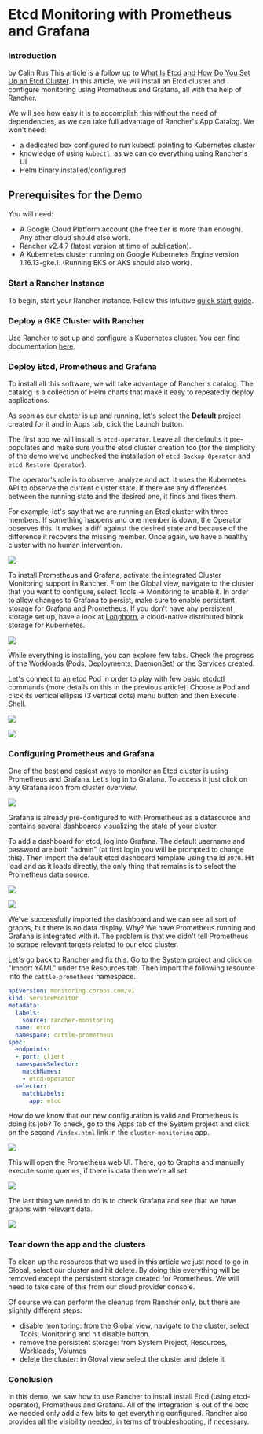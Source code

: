 # Etcd Monitoring with Prometheus and Grafana 
### Introduction
by Calin Rus
This article is a follow up to [What Is Etcd and How Do You Set Up an Etcd Cluster](https://rancher.com/blog/2019/2019-01-29-what-is-etcd/). In this article, we will install an Etcd cluster and configure monitoring using Prometheus and Grafana, all with the help of Rancher.

We will see how easy it is to accomplish this without the need of dependencies, as we can take full advantage of Rancher's App Catalog.
We won't need:
- a dedicated box configured to run kubectl pointing to Kubernetes cluster
- knowledge of using `kubectl`,  as we can do everything using Rancher's UI
- Helm binary installed/configured 

## Prerequisites for the Demo
You will need:
- A Google Cloud Platform account (the free tier is more than enough). Any other cloud should also work.
- Rancher v2.4.7 (latest version at time of publication).
- A Kubernetes cluster running on Google Kubernetes Engine version 1.16.13-gke.1. (Running EKS or AKS should also work).

### Start a Rancher Instance

To begin, start your Rancher instance. Follow this intuitive [quick start guide](https://rancher.com/quick-start/).

### Deploy a GKE Cluster with Rancher

Use Rancher to set up and configure a Kubernetes cluster. You can find documentation [here](https://rancher.com/docs/rancher/v2.x/en/cluster-provisioning/).

### Deploy Etcd, Prometheus and Grafana

To install all this software, we will take advantage of Rancher's catalog. The catalog is a collection of Helm charts that make it easy to repeatedly deploy applications.

As soon as our cluster is up and running, let's select the **Default** project created for it and in Apps tab, click the Launch button.

The first app we will install is `etcd-operator`. Leave all the defaults it pre-populates and make sure you the etcd cluster creation too (for the simplicity of the demo we've unchecked the installation of `etcd Backup Operator` and `etcd Restore Operator`).

The operator's role is to observe, analyze and act. It uses the Kubernetes API to observe the current cluster state. If there are any differences between the running state and the desired one, it finds and fixes them.

For example, let's say that we are running an Etcd cluster with three members. If something happens and one member is down, the Operator observes this. It makes a diff <!--- is diff supposed to be in code font? --> against the desired state and because of the difference it recovers the missing member. Once again, we have a healthy cluster with no human intervention.

![](images/upload_4e98f3ba1d86779a83e2f89929483df7.png)

To install Prometheus and Grafana, activate the integrated Cluster Monitoring support in Rancher. From the Global view, navigate to the cluster that you want to configure, select Tools -> Monitoring to enable it. In order to allow changes to Grafana to persist, make sure to enable persistent storage for Grafana and Prometheus. If you don't have any persistent storage set up, have a look at [Longhorn](https://longhorn.io/), a cloud-native distributed block storage for Kubernetes.

![](images/upload_620eccc0cfc86951140a87d22bd927fe.png)

While everything is installing, you can explore few tabs. Check the progress of the Workloads (Pods, Deployments, DaemonSet) or the Services created.

Let's connect to an etcd Pod in order to play with few basic etcdctl commands (more details on this in the previous article). Choose a Pod and click its vertical ellipsis (3 vertical dots) menu button and then Execute Shell.

![](images/upload_c578e792105ab7c70c67ab7fccfbf891.png)

![](images/upload_c479e4a06bd62ed1c573d141942bc1e6.png)

### Configuring Prometheus and Grafana

One of the best and easiest ways to monitor an Etcd cluster is using Prometheus and Grafana. 
Let's log in to Grafana. To access it just click on any Grafana icon from cluster overview.

![](images/upload_f34a4cf7e026a8419247085cc9b750af.png)

Grafana is already pre-configured to with Prometheus as a datasource and contains several dashboards visualizing the state of your cluster.

To add a dashboard for etcd, log into Grafana. The default username and password are both "admin" (at first login you will be prompted to change this).
Then import the default etcd dashboard template using the id `3070`. Hit load and as it loads directly, the only thing that remains is to select the Prometheus data source.

![](images/upload_7c79d76e364ad46cefca881548192269.png)

![](images/upload_10f318e0fefcb69bcb9fc2b6ab10fb2e.png)

We've successfully imported the dashboard and we can see all sort of graphs, but there is no data display. Why? We have Prometheus running and Grafana is integrated with it. The problem is that we didn't tell Prometheus to scrape relevant targets related to our etcd cluster.

Let's go back to Rancher and fix this. Go to the System project and click on "Import YAML" under the Resources tab. Then import the following resource into the `cattle-prometheus` namespace.

```yaml
apiVersion: monitoring.coreos.com/v1
kind: ServiceMonitor
metadata:
  labels:
    source: rancher-monitoring
  name: etcd
  namespace: cattle-prometheus
spec:
  endpoints:
  - port: client
  namespaceSelector:
    matchNames:
    - etcd-operator
  selector:
    matchLabels:
      app: etcd
```

How do we know that our new configuration is valid and Prometheus is doing its job? To check, go to the Apps tab of the System project and click on the second `/index.html` link in the `cluster-monitoring` app. 

![](images/upload_e41716b71c5fa883f0c15839473adda1.png)

This will open the Prometheus web UI. There, go to Graphs and manually execute some queries, if there is data then we're all set.

![](images/upload_ca9d1be7454e239825913b4d77c44723.png)

The last thing we need to do is to check Grafana and see that we have graphs with relevant data.

![](images/upload_1eba42cc0e85d34f053135b60b962621.png)

### Tear down the app and the clusters

To clean up the resources that we used in this article we just need to go in Global, select our cluster and hit delete.
By doing this everything will be removed except the persistent storage created for Prometheus. We will need to take care of this from our cloud provider console.

Of course we can perform the cleanup from Rancher only, but there are slightly different steps:
- disable monitoring: from the Global view, navigate to the cluster, select Tools, Monitoring and hit disable button.
- remove the persistent storage: from System Project, Resources, Workloads, Volumes
- delete the cluster: in Gloval view select the cluster and delete it

### Conclusion

In this demo, we saw how to use Rancher to install install Etcd (using etcd-operator), Prometheus and Grafana. All of the integration is out of the box:  we needed only add a few bits to get everything configured. Rancher also provides all the visibility needed, in terms of troubleshooting, if necessary.
 
